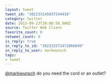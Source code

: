 ```yaml
---
layout: tweet
tweet_id: "382233145837244416"
category: twitter
date: 2013-09-23T20:00:58.000Z
source: Twitter Web Client
favorite_count: 0
retweet_count: 0
is_reply: true
in_reply_to_id: "382232572472066049"
in_reply_to_user: markwunsch
tags:
- tweet
---
```


[@markwunsch](https://twitter.com/@markwunsch) do you need the cord or an outlet?
